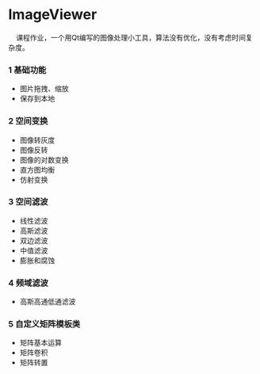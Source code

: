# ImageViewer
    课程作业，一个用Qt编写的图像处理小工具，算法没有优化，没有考虑时间复杂度。
### 1 基础功能
* 图片拖拽、缩放
* 保存到本地
### 2 空间变换
* 图像转灰度
* 图像反转
* 图像的对数变换
* 直方图均衡
* 仿射变换
### 3 空间滤波
* 线性滤波
* 高斯滤波
* 双边滤波
* 中值滤波
* 膨胀和腐蚀
### 4 频域滤波
* 高斯高通低通滤波
### 5 自定义矩阵模板类
* 矩阵基本运算
* 矩阵卷积
* 矩阵转置
